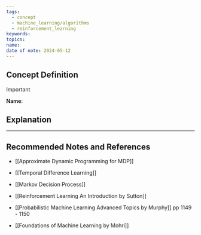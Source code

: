 ```yaml
---
tags:
  - concept
  - machine_learning/algorithms
  - reinforcement_learning
keywords: 
topics: 
name: 
date of note: 2024-05-12
---
```


## Concept Definition

>[!important]
>**Name**: 



## Explanation





-----------
##  Recommended Notes and References

- [[Approximate Dynamic Programming for MDP]]
- [[Temporal Difference Learning]]
- [[Markov Decision Process]]


- [[Reinforcement Learning An Introduction by Sutton]]
- [[Probabilistic Machine Learning Advanced Topics by Murphy]] pp 1149 - 1150
- [[Foundations of Machine Learning by Mohri]]